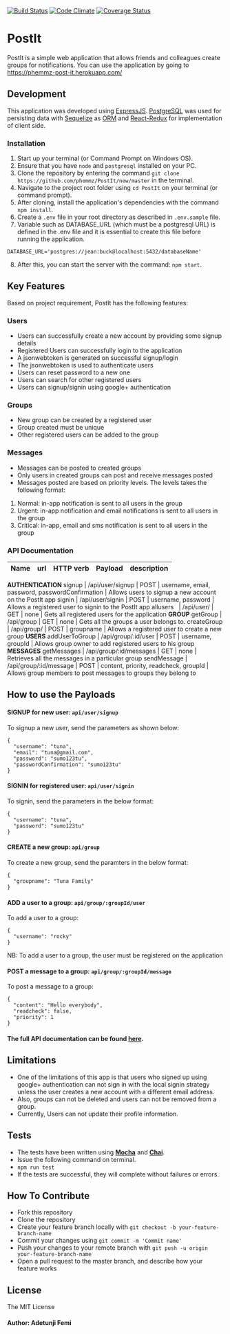 [![Build Status](https://travis-ci.org/phemmz/PostIt.svg?branch=develop)](https://travis-ci.org/phemmz/PostIt) [![Code Climate](https://codeclimate.com/github/phemmz/PostIt/badges/gpa.svg)](https://codeclimate.com/github/phemmz/PostIt) [![Coverage Status](https://coveralls.io/repos/github/phemmz/PostIt/badge.svg?branch=develop)](https://coveralls.io/github/phemmz/PostIt?branch=develop)

# PostIt
PostIt is a simple web application that allows friends and colleagues create groups for notifications.
You can use the application by going to https://phemmz-post-it.herokuapp.com/

## Development

This application was developed using [ExpressJS](http://expressjs.com). [PostgreSQL](https://www.postgresql.org/) was used for persisting data with [Sequelize](https://http://docs.sequelizejs.com) as [ORM](https://en.wikipedia.org/wiki/Object-relational_mapping) and [React-Redux](https://github.com/reactjs/react-redux) for implementation of client side.

### Installation
1. Start up your terminal (or Command Prompt on Windows OS).
2. Ensure that you have `node` and `postgresql` installed on your PC.
3. Clone the repository by entering the command `git clone https://github.com/phemmz/PostIt/new/master` in the terminal.
4. Navigate to the project root folder using `cd PostIt` on your terminal (or command prompt).
5. After cloning, install the application's dependencies with the command `npm install`.
6. Create a `.env` file in your root directory as described in `.env.sample` file.
7. Variable such as DATABASE_URL (which must be a postgresql URL) is defined in the .env file and it is essential to create this file before running the application.
```
DATABASE_URL='postgres://jean:buck@localhost:5432/databaseName'
```
8. After this, you can start the server with the command: `npm start`.

## Key Features
Based on project requirement, PostIt has the following features:

### Users
- Users can successfully create a new account by providing some signup details
- Registered Users can successfully login to the application
- A jsonwebtoken is generated on successful signup/login
- The jsonwebtoken is used to authenticate users
- Users can reset password to a new one
- Users can search for other registered users 
- Users can signup/signin using google+ authentication

### Groups
- New group can be created by a registered user
- Group created must be unique
- Other registered users can be added to the group

### Messages
- Messages can be posted to created groups
- Only users in created groups can post and receive messages posted
- Messages posted are based on priority levels. The levels takes the following format:
1. Normal: in-app notification is sent to all users in the group
2. Urgent: in-app notification and email notifications is sent to all users in the group
3. Critical: in-app, email and sms notification is sent to all users in the group

### API Documentation

Name   |     url       |   HTTP verb  | Payload  |   description
------ | ------------- | ------------ | ---------| -------------------
**AUTHENTICATION** 
signup     |  /api/user/signup     |     POST     | username, email, password, passwordConfirmation |  Allows users to signup a new account on the PostIt app
signin     |    /api/user/signin   |    POST      | username, password | Allows a registered user to signin to the PostIt app
allusers   | /api/user/            |    GET       | none | Gets all registered users for the application
**GROUP** 
getGroup     |    /api/group   |    GET      | none  |   Gets all the groups a user belongs to.
createGroup     |  /api/group/     |     POST     | groupname | Allows a registered user to create a new group
**USERS** 
addUserToGroup     |  /api/group/:id/user     |     POST     | username, groupId | Allows group owner to add registered users to his group
**MESSAGES**
getMessages    |    /api/group/:id/messages   |    GET      | none |   Retrieves all the messages in a particular group
sendMessage     |  /api/group/:id/message     |     POST     | content, priority, readcheck, groupId | Allows group members to post messages to groups they belong to

## How to use the Payloads

#### SIGNUP for new user: `api/user/signup`
To signup a new user, send the parameters as shown below:
```
{
  "username": "tuna",
  "email": "tuna@gmail.com",
  "password": "sumo123tu",
  "passwordConfirmation": "sumo123tu"
}
```

#### SIGNIN for registered user: `api/user/signin`
To signin, send the parameters in the below format:
```
{
  "username": "tuna",
  "password": "sumo123tu"
}
```

#### CREATE a new group: `api/group`
To create a new group, send the paramters in the below format:
```
{
  "groupname": "Tuna Family"
}
```
#### ADD a user to a group: `api/group/:groupId/user`
To add a user to a group:
```
{
  "username": "rocky"
}
```
NB: To add a user to a group, the user must be registered on the application

#### POST a message to a group: `api/group/:groupId/message`
To post a message to a group:
```
{
  "content": "Hello everybody",
  "readcheck": false,
  "priority": 1
}
```

#### The full API documentation can be found [here](https://app.swaggerhub.com/apis/phemmz/PostIt/1.0.0).

## Limitations
- One of the limitations of this app is that users who signed up using google+ authentication can not sign in with the local signin strategy unless the user creates a new account with a different email address.
- Also, groups can not be deleted and users can not be removed from a group.
- Currently, Users can not update their profile information.

## Tests
*  The tests have been written using **[Mocha](https://www.npmjs.com/package/mocha)** and **[Chai](https://www.npmjs.com/package/chai)**.
*  Issue the following command on terminal.
  *  `npm run test`
*  If the tests are successful, they will complete without failures or errors.

## How To Contribute
- Fork this repository
- Clone the repository
- Create your feature branch locally with ``` git checkout -b your-feature-branch-name ```
- Commit your changes using ``` git commit -m 'Commit name' ```
- Push your changes to your remote branch with ``` git push -u origin your-feature-branch-name ```
- Open a pull request to the master branch, and describe how your feature works

## License
The MIT License

#### Author: Adetunji Femi
